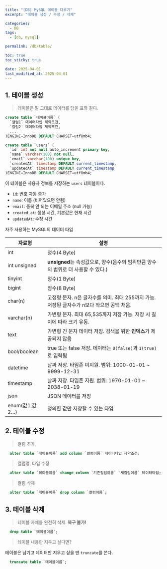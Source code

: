 ```yaml
---
title: "[DB] MySQL 테이블 다루기"
excerpt: "테이블 생성 / 수정 / 삭제"

categories:
  - DB
tags:
  - [db, mysql]

permalink: /db/table/

toc: true
toc_sticky: true

date: 2025-04-01
last_modified_at: 2025-04-01
---
```


## 1. 테이블 생성

>테이블은 말 그대로 데이터를 담을 표와 같다.

```sql
create table `테이블이름` (
  `컬럼1` 데이터타입 제약조건,
  `컬럼2` 데이터타입 제약조건,
  ...
)ENGINE=InnoDB DEFAULT CHARSET=utf8mb4;
```

```sql
create table `users` (
  `id` int not null auto_increment primary key,
  `name` varchar(100) not null,
  `email` varchar(100) unique key,
  `createdAt` timestamp DEFAULT current_timestamp,
  `updatedAt` timestamp DEFAULT current_timestamp
)ENGINE=InnoDB DEFAULT CHARSET=utf8mb4;
```

이 테이블은 사용자 정보를 저장하는 `users` 테이블이다.

- `id`: 번호 자동 증가
- `name`: 이름 (비어있으면 안됨)
- `email`: 중복 안 되는 이메일 주소 (null 가능)
- `created_at`: 생성 시간, 기본값은 현재 시간
- `updatedAt`: 수정 시간

자주 사용하는 MySQL의 데이터 타입

| 자료형         | 설명                                                                                     |
|----------------|------------------------------------------------------------------------------------------|
| int            | 정수(4 Byte)                                                                             |
| int unsigned   | **unsigned**는 속성값으로, 양수(음수의 범위만큼 양수의 범위로 더 사용할 수 있다.)        |
| tinyint        | 정수(1 Byte)                                                                             |
| bigint         | 정수(8 Byte)                                                                             |
| char(n)        | 고정형 문자. n은 글자수를 의미. 최대 255까지 가능. 저장된 글자수가 n보다 작으면 공백 채움. |
| varchar(n)     | 가변형 문자. 최대 65,535까지 저장 가능. 저장 시 길이에 따라 크기 유동.                  |
| text           | 가변형 긴 문자 데이터 저장. 검색을 위한 **인덱스**가 제공되지 않음                        |
| bool/boolean   | true 또는 false 저장. 데이터는 `0(false)`과 `1(true)`로 입력됨                          |
| datetime       | 날짜 저장. 타임존 미지원. 범위: 1000-01-01 ~ 9999-12-31                                 |
| timestamp      | 날짜 저장. 타임존 지원. 범위: 1970-01-01 ~ 2038-01-19                                   |
| json           | JSON 데이터를 저장                                                                       |
| enum(값1,값2…) | 정의한 값만 저장할 수 있는 타입                                                          |


## 2. 테이블 수정

>컬럼 추가

```sql
  alter table `테이블이름` add column `컬럼이름` 데이터타입 제약조건;
```

>컬럼명, 타입 수정

```sql
  alter table `테이블이름` change column `기존컬럼이름` `새컬럼이름` 데이터타입;
```

>컬럼 삭제

```sql
  alter table `테이블이름` drop column `컬럼이름`;
```


## 3. 테이블 삭제

>테이블 자체를 완전히 삭제. **복구 불가!**

```sql
  drop table `테이블이름`;
```

>테이블 내용만 지우고 싶다면?

테이블은 남기고 데이터만 지우고 싶을 땐 `truncate`를 쓴다.

```sql
  truncate table `테이블이름`;
```